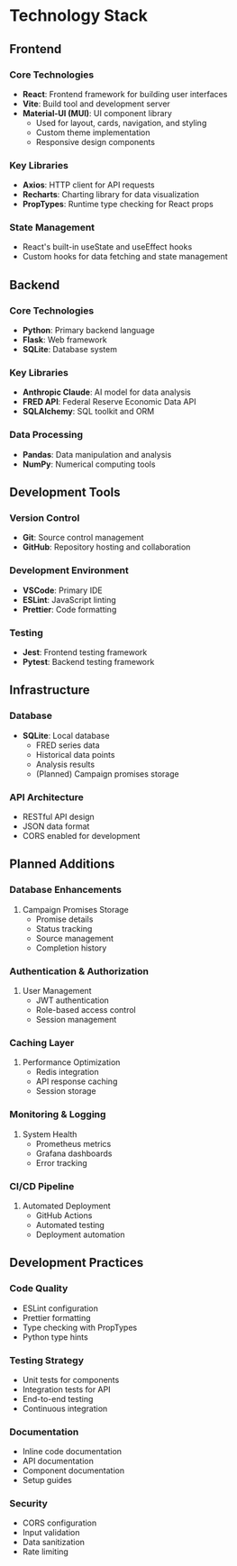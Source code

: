 # Technology Stack

## Frontend

### Core Technologies
- **React**: Frontend framework for building user interfaces
- **Vite**: Build tool and development server
- **Material-UI (MUI)**: UI component library
  - Used for layout, cards, navigation, and styling
  - Custom theme implementation
  - Responsive design components

### Key Libraries
- **Axios**: HTTP client for API requests
- **Recharts**: Charting library for data visualization
- **PropTypes**: Runtime type checking for React props

### State Management
- React's built-in useState and useEffect hooks
- Custom hooks for data fetching and state management

## Backend

### Core Technologies
- **Python**: Primary backend language
- **Flask**: Web framework
- **SQLite**: Database system

### Key Libraries
- **Anthropic Claude**: AI model for data analysis
- **FRED API**: Federal Reserve Economic Data API
- **SQLAlchemy**: SQL toolkit and ORM

### Data Processing
- **Pandas**: Data manipulation and analysis
- **NumPy**: Numerical computing tools

## Development Tools

### Version Control
- **Git**: Source control management
- **GitHub**: Repository hosting and collaboration

### Development Environment
- **VSCode**: Primary IDE
- **ESLint**: JavaScript linting
- **Prettier**: Code formatting

### Testing
- **Jest**: Frontend testing framework
- **Pytest**: Backend testing framework

## Infrastructure

### Database
- **SQLite**: Local database
  - FRED series data
  - Historical data points
  - Analysis results
  - (Planned) Campaign promises storage

### API Architecture
- RESTful API design
- JSON data format
- CORS enabled for development

## Planned Additions

### Database Enhancements
1. Campaign Promises Storage
   - Promise details
   - Status tracking
   - Source management
   - Completion history

### Authentication & Authorization
1. User Management
   - JWT authentication
   - Role-based access control
   - Session management

### Caching Layer
1. Performance Optimization
   - Redis integration
   - API response caching
   - Session storage

### Monitoring & Logging
1. System Health
   - Prometheus metrics
   - Grafana dashboards
   - Error tracking

### CI/CD Pipeline
1. Automated Deployment
   - GitHub Actions
   - Automated testing
   - Deployment automation

## Development Practices

### Code Quality
- ESLint configuration
- Prettier formatting
- Type checking with PropTypes
- Python type hints

### Testing Strategy
- Unit tests for components
- Integration tests for API
- End-to-end testing
- Continuous integration

### Documentation
- Inline code documentation
- API documentation
- Component documentation
- Setup guides

### Security
- CORS configuration
- Input validation
- Data sanitization
- Rate limiting
